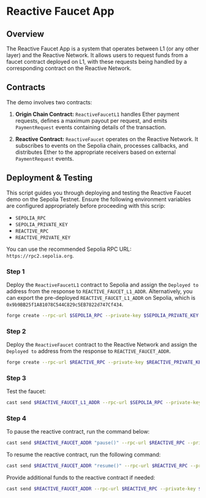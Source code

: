 # Reactive Faucet App

## Overview

The Reactive Faucet App is a system that operates between L1 (or any other layer) and the Reactive Network. It allows users to request funds from a faucet contract deployed on L1, with these requests being handled by a corresponding contract on the Reactive Network.

## Contracts

The demo involves two contracts:

1. **Origin Chain Contract:** `ReactiveFaucetL1` handles Ether payment requests, defines a maximum payout per request, and emits `PaymentRequest` events containing details of the transaction.

2. **Reactive Contract:** `ReactiveFaucet` operates on the Reactive Network. It subscribes to events on the Sepolia chain, processes callbacks, and distributes Ether to the appropriate receivers based on external `PaymentRequest` events.

## Deployment & Testing

This script guides you through deploying and testing the Reactive Faucet demo on the Sepolia Testnet. Ensure the following environment variables are configured appropriately before proceeding with this scrip:

* `SEPOLIA_RPC`
* `SEPOLIA_PRIVATE_KEY`
* `REACTIVE_RPC`
* `REACTIVE_PRIVATE_KEY`

You can use the recommended Sepolia RPC URL: `https://rpc2.sepolia.org`.

### Step 1

Deploy the `ReactiveFaucetL1` contract to Sepolia and assign the `Deployed to` address from the response to `REACTIVE_FAUCET_L1_ADDR`. Alternatively, you can export the pre-deployed `REACTIVE_FAUCET_L1_ADDR` on Sepolia, which is `0x9b9BB25f1A81078C544C829c5EB7822d747Cf434`.

```bash
forge create --rpc-url $SEPOLIA_RPC --private-key $SEPOLIA_PRIVATE_KEY src/faucet/ReactiveFaucetL1.sol:ReactiveFaucetL1 --constructor-args 1ether
```

### Step 2

Deploy the `ReactiveFaucet` contract to the Reactive Network and assign the `Deployed to` address from the response to `REACTIVE_FAUCET_ADDR`.

```bash
forge create --rpc-url $REACTIVE_RPC --private-key $REACTIVE_PRIVATE_KEY src/faucet/ReactiveFaucet.sol:ReactiveFaucet --value 10ether --constructor-args $REACTIVE_FAUCET_L1_ADDR 1ether
```

### Step 3

Test the faucet:

```bash
cast send $REACTIVE_FAUCET_L1_ADDR --rpc-url $SEPOLIA_RPC --private-key $SEPOLIA_PRIVATE_KEY --value 0.01ether
```

### Step 4

To pause the reactive contract, run the command below:

```bash
cast send $REACTIVE_FAUCET_ADDR "pause()" --rpc-url $REACTIVE_RPC --private-key $REACTIVE_PRIVATE_KEY
```

To resume the reactive contract, run the following command: 

```bash
cast send $REACTIVE_FAUCET_ADDR "resume()" --rpc-url $REACTIVE_RPC --private-key $REACTIVE_PRIVATE_KEY
```

Provide additional funds to the reactive contract if needed:

```bash
cast send $REACTIVE_FAUCET_ADDR --rpc-url $REACTIVE_RPC --private-key $REACTIVE_PRIVATE_KEY --value 0.1ether
```